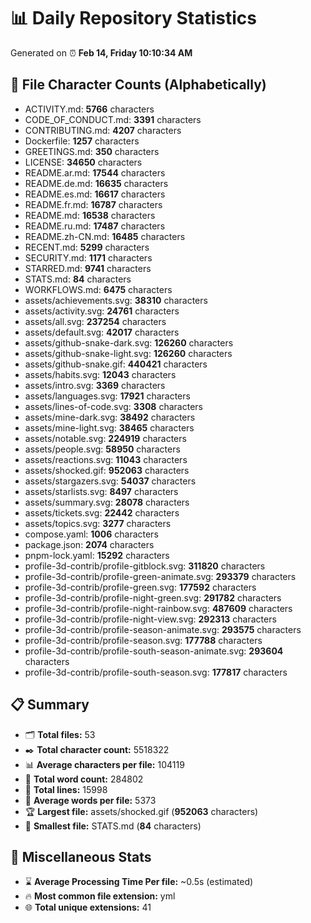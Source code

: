 # 📊 Daily Repository Statistics
Generated on ⏰ **Feb 14, Friday 10:10:34 AM**

## 📂 File Character Counts (Alphabetically)
- ACTIVITY.md: **5766** characters
- CODE_OF_CONDUCT.md: **3391** characters
- CONTRIBUTING.md: **4207** characters
- Dockerfile: **1257** characters
- GREETINGS.md: **350** characters
- LICENSE: **34650** characters
- README.ar.md: **17544** characters
- README.de.md: **16635** characters
- README.es.md: **16617** characters
- README.fr.md: **16787** characters
- README.md: **16538** characters
- README.ru.md: **17487** characters
- README.zh-CN.md: **16485** characters
- RECENT.md: **5299** characters
- SECURITY.md: **1171** characters
- STARRED.md: **9741** characters
- STATS.md: **84** characters
- WORKFLOWS.md: **6475** characters
- assets/achievements.svg: **38310** characters
- assets/activity.svg: **24761** characters
- assets/all.svg: **237254** characters
- assets/default.svg: **42017** characters
- assets/github-snake-dark.svg: **126260** characters
- assets/github-snake-light.svg: **126260** characters
- assets/github-snake.gif: **440421** characters
- assets/habits.svg: **12043** characters
- assets/intro.svg: **3369** characters
- assets/languages.svg: **17921** characters
- assets/lines-of-code.svg: **3308** characters
- assets/mine-dark.svg: **38492** characters
- assets/mine-light.svg: **38465** characters
- assets/notable.svg: **224919** characters
- assets/people.svg: **58950** characters
- assets/reactions.svg: **11043** characters
- assets/shocked.gif: **952063** characters
- assets/stargazers.svg: **54037** characters
- assets/starlists.svg: **8497** characters
- assets/summary.svg: **28078** characters
- assets/tickets.svg: **22442** characters
- assets/topics.svg: **3277** characters
- compose.yaml: **1006** characters
- package.json: **2074** characters
- pnpm-lock.yaml: **15292** characters
- profile-3d-contrib/profile-gitblock.svg: **311820** characters
- profile-3d-contrib/profile-green-animate.svg: **293379** characters
- profile-3d-contrib/profile-green.svg: **177592** characters
- profile-3d-contrib/profile-night-green.svg: **291782** characters
- profile-3d-contrib/profile-night-rainbow.svg: **487609** characters
- profile-3d-contrib/profile-night-view.svg: **292313** characters
- profile-3d-contrib/profile-season-animate.svg: **293575** characters
- profile-3d-contrib/profile-season.svg: **177788** characters
- profile-3d-contrib/profile-south-season-animate.svg: **293604** characters
- profile-3d-contrib/profile-south-season.svg: **177817** characters

## 📋 Summary
- 🗂️ **Total files:** 53
- ✒️ **Total character count:** 5518322
- 📊 **Average characters per file:** 104119
- 📝 **Total word count:** 284802
- 🧾 **Total lines:** 15998
- 📐 **Average words per file:** 5373
- 🏆 **Largest file:** assets/shocked.gif (**952063** characters)
- 🥉 **Smallest file:** STATS.md (**84** characters)

## 🌟 Miscellaneous Stats
- ⌛ **Average Processing Time Per file:** ~0.5s (estimated)
- 🔥 **Most common file extension:** yml
- 🌐 **Total unique extensions:** 41
